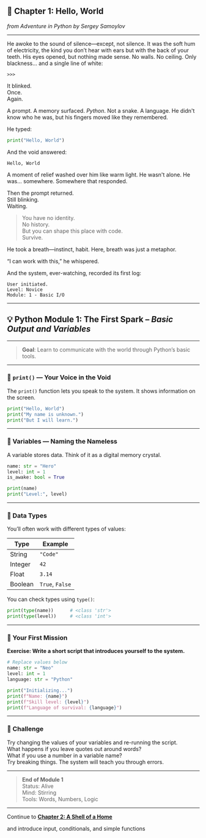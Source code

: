## **📖 Chapter 1: Hello, World**  
*from Adventure in Python by Sergey Samoylov*

---

He awoke to the sound of silence—except, not silence. It was the soft hum of electricity, the kind you don’t hear with ears but with the back of your teeth. His eyes opened, but nothing made sense. No walls. No ceiling. Only blackness… and a single line of white:

```
>>>
```

It blinked.  
Once.  
Again.  

A prompt. A memory surfaced. _Python_. Not a snake. A language. He didn't know who he was, but his fingers moved like they remembered.

He typed:

```python
print("Hello, World")
```

And the void answered:

```
Hello, World
```

A moment of relief washed over him like warm light. He wasn't alone. He was... somewhere. Somewhere that responded.

Then the prompt returned.  
Still blinking.  
Waiting.  

> You have no identity.  
> No history.  
> But you can shape this place with code.  
> Survive.

He took a breath—instinct, habit. Here, breath was just a metaphor.

“I can work with this,” he whispered.

And the system, ever-watching, recorded its first log:

```
User initiated.
Level: Novice
Module: 1 - Basic I/O
```

---

## 💡 Python Module 1: The First Spark – _Basic Output and Variables_

---

> **Goal**: Learn to communicate with the world through Python’s basic tools.

---

### 🔹 `print()` — Your Voice in the Void

The `print()` function lets you speak to the system. It shows information on the screen.

```python
print("Hello, World")
print("My name is unknown.")
print("But I will learn.")
```

---

### 🔹 Variables — Naming the Nameless

A variable stores data. Think of it as a digital memory crystal.

```python
name: str = "Hero"
level: int = 1
is_awake: bool = True

print(name)
print("Level:", level)
```

---

### 🔹 Data Types

You’ll often work with different types of values:

| Type      | Example             |
|-----------|---------------------|
| String    | `"Code"`            |
| Integer   | `42`                |
| Float     | `3.14`              |
| Boolean   | `True`, `False`     |

You can check types using `type()`:

```python
print(type(name))      # <class 'str'>
print(type(level))     # <class 'int'>
```

---

### 🔹 Your First Mission

**Exercise: Write a short script that introduces yourself to the system.**

```python
# Replace values below
name: str = "Neo"
level: int = 1
language: str = "Python"

print("Initializing...")
print(f"Name: {name}")
print(f"Skill level: {level}")
print(f"Language of survival: {language}")
```

---

### 🧠 Challenge

Try changing the values of your variables and re-running the script.  
What happens if you leave quotes out around words?  
What if you use a number in a variable name?  
Try breaking things. The system will teach you through errors.

---

> **End of Module 1**  
> Status: Alive  
> Mind: Stirring  
> Tools: Words, Numbers, Logic

---

Continue to [**Chapter 2: A Shell of a Home**](Chapter_02.md)

and introduce input, conditionals, and simple functions
